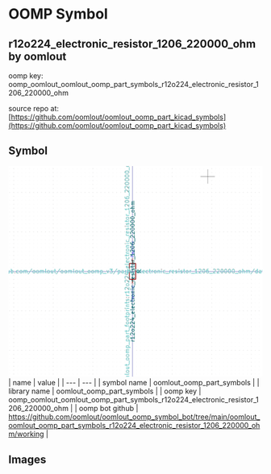 # OOMP Symbol  
## r12o224_electronic_resistor_1206_220000_ohm  by oomlout  
  
oomp key: oomp_oomlout_oomlout_oomp_part_symbols_r12o224_electronic_resistor_1206_220000_ohm  
  
source repo at: [https://github.com/oomlout/oomlout_oomp_part_kicad_symbols](https://github.com/oomlout/oomlout_oomp_part_kicad_symbols)  
## Symbol  
  
[![working.png](working_600.png)](working.png)  
| name | value | 
| --- | --- | 
| symbol name | oomlout_oomp_part_symbols | 
| library name | oomlout_oomp_part_symbols | 
| oomp key | oomp_oomlout_oomlout_oomp_part_symbols_r12o224_electronic_resistor_1206_220000_ohm | 
| oomp bot github | https://github.com/oomlout/oomlout_oomp_symbol_bot/tree/main/oomlout_oomlout_oomp_part_symbols_r12o224_electronic_resistor_1206_220000_ohm/working | 
## Images  

